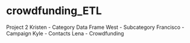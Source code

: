 # crowdfunding_ETL
Project 2
Kristen - Category Data Frame
West - Subcategory
Francisco - Campaign
Kyle - Contacts
Lena - Crowdfunding